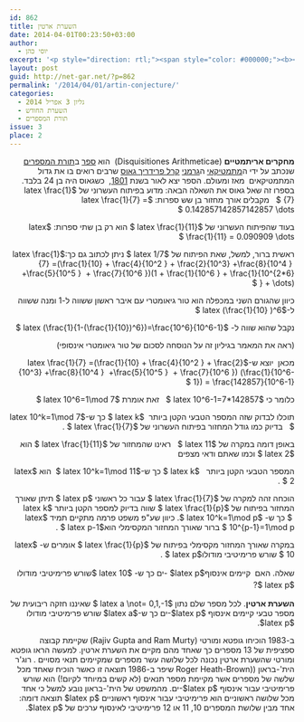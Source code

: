 ```yaml
---
id: 862
title: השערת ארטין
date: 2014-04-01T00:23:50+03:00
author:
  - יוסי כהן
excerpt: '<p style="direction: rtl;"><span style="color: #000000;"><b><img class="alignright  wp-image-919" alt="ארטין" src="{{site.baseurl}}/assets/img/2014/04/ארטין-150x150.jpg" width="90" height="90" />מחקרים אריתמטיים</b> (Disquisitiones Arithmeticae)  הוא <span style="color: #000000;">ספר</span> ב<span style="color: #000000;">תורת המספרים</span> שנכתב על ידי ה<span style="color: #000000;">מתמטיקאי</span> ה<span style="color: #000000;">גרמני</span> <span style="color: #000000;">קרל פרידריך גאוס</span> שרבים רואים בו את גדול המתמטיקאים  מאז ומעולם. הספר יצא לאור בשנת <span style="color: #000000;">1801</span>,  כשגאוס היה בן 24 בלבד. בספרו זה שאל גאוס את השאלה הבאה..</span></p>'
layout: post
guid: http://net-gar.net/?p=862
permalink: '/2014/04/01/artin-conjecture/'
categories:
  - גליון 3 אפריל 2014
  - השערת החודש
  - תורת המספרים
issue: 3
place: 2
---
```

<p dir="RTL">
  <b>מחקרים אריתמטיים</b> (Disquisitiones Arithmeticae)  הוא <a title="ספר" href="http://he.wikipedia.org/wiki/%D7%A1%D7%A4%D7%A8">ספר</a> ב<a title="תורת המספרים" href="http://he.wikipedia.org/wiki/%D7%AA%D7%95%D7%A8%D7%AA_%D7%94%D7%9E%D7%A1%D7%A4%D7%A8%D7%99%D7%9D">תורת המספרים</a> שנכתב על ידי ה<a title="מתמטיקאי" href="http://he.wikipedia.org/wiki/%D7%9E%D7%AA%D7%9E%D7%98%D7%99%D7%A7%D7%90%D7%99">מתמטיקאי</a> ה<a title="גרמני" href="http://he.wikipedia.org/wiki/%D7%92%D7%A8%D7%9E%D7%A0%D7%99">גרמני</a> <a title="קרל פרידריך גאוס" href="http://he.wikipedia.org/wiki/%D7%A7%D7%A8%D7%9C_%D7%A4%D7%A8%D7%99%D7%93%D7%A8%D7%99%D7%9A_%D7%92%D7%90%D7%95%D7%A1">קרל פרידריך גאוס</a> שרבים רואים בו את גדול המתמטיקאים  מאז ומעולם. הספר יצא לאור בשנת <a title="1801" href="http://he.wikipedia.org/wiki/1801">1801</a>,  כשגאוס היה בן 24 בלבד. בספרו זה שאל גאוס את השאלה הבאה: מדוע בפיתוח העשרוני של $latex \frac{1}{7} $   מקבלים אורך מחזור בן שש ספרות: $latex \frac{1}{7} = 0.142857142857142857 \dots $
</p>

<p dir="RTL">
  בעוד שהפיתוח העשרוני של $latex \frac{1}{11} $ הוא רק בן שתי ספרות: $latex \frac{1}{11} = 0.090909 \dots $
</p>

<p dir="RTL">
  ראשית ברור, למשל, שאת הפיתוח של $latex 1/7 $ ניתן לכתוב גם כך:$latex \frac{1}{7} =(\frac{1}{10} + \frac{4}{10^2 } + \frac{2}{10^3} +\frac{8}{10^4 }  +\frac{5}{10^5 }  + \frac{7}{10^6 })(1 + \frac{1}{10^6 } + \frac{1}{10^{2*6} } + \dots) $
</p>

<p dir="RTL">
  כיוון שהגורם השני במכפלה הוא טור גיאומטרי עם איבר ראשון ששווה ל-1 ומנה ששווה ל-$latex (\frac{1}{10} )^6 $
</p>

<p dir="RTL">
  נקבל שהוא שווה ל- $latex (\frac{1}{1-(\frac{1}{10})^6})=\frac{10^6}{10^6-1} $
</p>

<p dir="RTL">
  (ראה את המאמר בגיליון זה על הנוסחה לסכום של טור גיאומטרי אינסופי)
</p>

<p dir="RTL">
  מכאן  יוצא ש-$latex \frac{1}{7} =(\frac{1}{10} + \frac{4}{10^2 } + \frac{2}{10^3} +\frac{8}{10^4 }  +\frac{5}{10^5 }  + \frac{7}{10^6 }) (\frac{1}{10^6-1}) = \frac{142857}{10^6-1} $
</p>

<p dir="RTL">
  כלומר כי $latex 10^6-1=7*142857 $   זאת אומרת $latex 10^6=1\mod 7 $
</p>

<p dir="RTL">
  תוכלו לבדוק שזה המספר הטבעי הקטן ביותר  $latex k $ כך ש-$latex 10^k=1\mod 7 $   בדיוק כמו גודל המחזור בפיתוח העשרוני של $latex \frac{1}{7} $ .
</p>

<p dir="RTL">
  באופן דומה במקרה של $latex 11 $   ראינו שהמחזור של $latex \frac{1}{11} $ הוא $latex 2 $ וכמו שאתם ודאי מצפים
</p>

<p dir="RTL">
  המספר הטבעי הקטן ביותר   $latex k $ כך ש-$latex 10^k=1\mod 11 $  הוא $latex 2 $ .
</p>

<p dir="RTL">
  הוכחה זהה למקרה של $latex \frac{1}{7} $ עבור כל ראשוני $latex p $ תיתן שאורך המחזור בפיתוח של $latex \frac{1}{p} $ שווה בדיוק למספר הקטן ביותר $latex k  $ כך ש- $latex 10^k=1\mod p $. כיוון שע"פ משפט פרמה מתקיים תמיד $latex 10^{p-1}=1\mod p $ ברור שאורך המחזור המקסימלי הוא$latex p-1 $ .
</p>

<p dir="RTL">
  במקרה שאורך המחזור מקסימלי בפיתוח של $latex \frac{1}{p} $ אומרים ש- $latex 10 $ שורש פרימיטיבי מודולו$latex p $ .
</p>

<p dir="RTL">
  <span style="font-size: 14px; line-height: 1.5em;">שאלה. האם  קיימים אינסוף$latex p$ -ים כך ש- $latex 10 $שורש פרימיטיבי מודולו $latex p $?</span>
</p>

<p dir="RTL">
  <b>השערת ארטין</b>. לכל מספר שלם נתון $latex a \not= 0,1,-1 $ שאיננו חזקה ריבועית של מספר טבעי קיימים אינסוף $latex p$-ים כך ש-$latex a$ שורש פרימיטיבי מודולו $latex p$.
</p>

<p dir="RTL">
  ב-1983 הוכיחו גופטא ומורטי (Rajiv Gupta and Ram Murty) שקיימת קבוצה ספציפית של 13 מספרים כך שאחד מהם מקיים את השערת ארטין. למעשה הראו גופטא ומורטי שהשערת ארטין נכונה לכל שלושה עשר מספרים שמקיימים תנאי מסויים . רוג'ר הית'-בראון ((Roger Heath-Brown שיפר ב-1986 תוצאה זו כאשר הוכיח שאחד מכל שלשה של מספרים אשר מקיימת מספר תנאים (לא קשים במיוחד לקיום!) הוא שורש פרימיטיבי עבור אינסוף $latex p$-ים. מהמשפט של הית'-בראון נובע למשל כי אחד מכל שלושה ראשוניים הוא פרימיטיבי עבור אינסוף ראשוניים $latex p$ תוצאה דומה: אחד מבין שלושת המספרים 10, 11 או 12 פרימיטיבי לאינסוף ערכים של $latex p$.
</p>